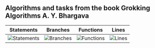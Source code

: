 ## Algorithms and tasks from the book Grokking Algorithms A. Y. Bhargava

| Statements                                    | Branches                                  | Functions                                   | Lines                               |
| --------------------------------------------- | ----------------------------------------- | ------------------------------------------- | ----------------------------------- |
| ![Statements](https://img.shields.io/badge/Coverage-48.39%25-red.svg 'Make me better!') | ![Branches](https://img.shields.io/badge/Coverage-29.41%25-red.svg 'Make me better!') | ![Functions](https://img.shields.io/badge/Coverage-44.44%25-red.svg 'Make me better!') | ![Lines](https://img.shields.io/badge/Coverage-48.39%25-red.svg 'Make me better!') |
